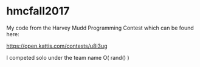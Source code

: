 # hmcfall2017
My code from the Harvey Mudd Programming Contest which can be found here:

https://open.kattis.com/contests/u8i3ug

I competed solo under the team name O( rand() )
